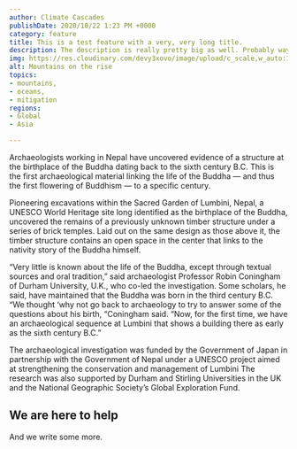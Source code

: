 ```yaml
---
author: Climate Cascades
publishDate: 2020/10/22 1:23 PM +0000
category: feature
title: This is a test feature with a very, very long title.
description: The description is really pretty big as well. Probably way too big.
img: https://res.cloudinary.com/devy3xovo/image/upload/c_scale,w_auto:100,dpr_auto/v1603200087/climatecascades/_DSC0995_rzcfa2.jpg
alt: Mountains on the rise
topics:
- mountains,
- oceans,
- mitigation
regions:
- Global
- Asia

---
```

Archaeologists working in Nepal have uncovered evidence of a structure at the birthplace of the Buddha dating back to the sixth century B.C. This is the first archaeological material linking the life of the Buddha — and thus the first flowering of Buddhism — to a specific century.

Pioneering excavations within the Sacred Garden of Lumbini, Nepal, a UNESCO World Heritage site long identified as the birthplace of the Buddha, uncovered the remains of a previously unknown timber structure under a series of brick temples. Laid out on the same design as those above it, the timber structure contains an open space in the center that links to the nativity story of the Buddha himself.

“Very little is known about the life of the Buddha, except through textual sources and oral tradition,” said archaeologist Professor Robin Coningham of Durham University, U.K., who co-led the investigation. Some scholars, he said, have maintained that the Buddha was born in the third century B.C. “We thought ‘why not go back to archaeology to try to answer some of the questions about his birth, “Coningham said. “Now, for the first time, we have an archaeological sequence at Lumbini that shows a building there as early as the sixth century B.C.”

The archaeological investigation was funded by the Government of Japan in partnership with the Government of Nepal under a UNESCO project aimed at strengthening the conservation and management of Lumbini The research was also supported by Durham and Stirling Universities in the UK and the National Geographic Society’s Global Exploration Fund.

<h2>We are here to help</h2>
<large-image><template #info-box></template></large-image> 

And we write some more.